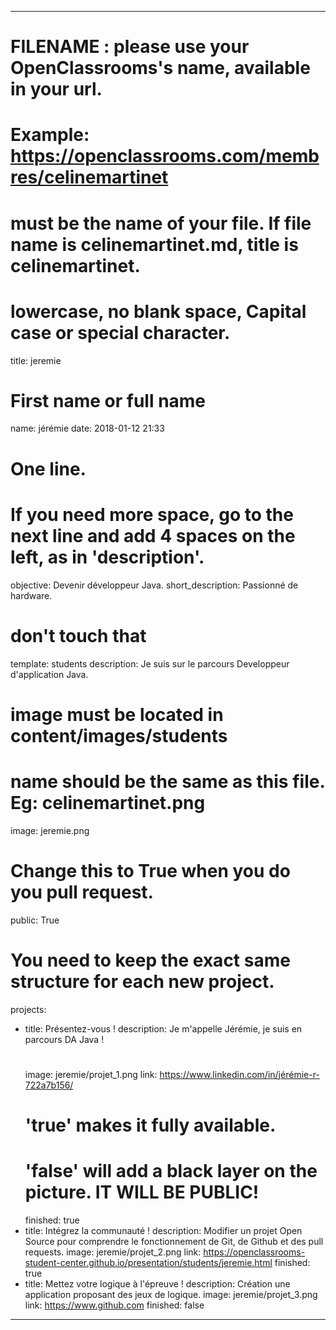 ---

# FILENAME : please use your OpenClassrooms's name, available in your url.
# Example: https://openclassrooms.com/membres/celinemartinet
# must be the name of your file. If file name is celinemartinet.md, title is celinemartinet.
# lowercase, no blank space, Capital case or special character.
title: jeremie

# First name or full name
name: jérémie
date: 2018-01-12 21:33

# One line.
# If you need more space, go to the next line and add 4 spaces on the left, as in 'description'.
objective: Devenir développeur Java.
short_description: Passionné de hardware.

# don't touch that
template: students
description:
    Je suis sur le parcours Developpeur d'application Java.

# image must be located in content/images/students
# name should be the same as this file. Eg: celinemartinet.png
image: jeremie.png

# Change this to True when you do you pull request.
public: True

# You need to keep the exact same structure for each new project.
projects:
  - title: Présentez-vous !
    description: Je m'appelle Jérémie, je suis en parcours DA Java !
    # 
    image: jeremie/projet_1.png
    link: https://www.linkedin.com/in/jérémie-r-722a7b156/
    # 'true' makes it fully available.
    # 'false' will add a black layer on the picture. IT WILL BE PUBLIC!
    finished: true
  - title: Intégrez la communauté !
    description: Modifier un projet Open Source pour comprendre le fonctionnement de Git, de Github et des pull requests. 
    image: jeremie/projet_2.png
    link: https://openclassrooms-student-center.github.io/presentation/students/jeremie.html
    finished: true
  - title: Mettez votre logique à l'épreuve !
    description:  Création une application proposant des jeux de logique.
    image: jeremie/projet_3.png
    link: https://www.github.com
    finished: false
---